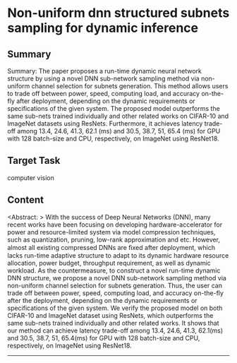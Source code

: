 # Non-uniform dnn structured subnets sampling for dynamic inference

## Summary

Summary: The paper proposes a run-time dynamic neural network structure by using a novel DNN sub-network sampling method via non-uniform channel selection for subnets generation. This method allows users to trade off between power, speed, computing load, and accuracy on-the-fly after deployment, depending on the dynamic requirements or specifications of the given system. The proposed model outperforms the same sub-nets trained individually and other related works on CIFAR-10 and ImageNet datasets using ResNets. Furthermore, it achieves latency trade-off among 13.4, 24.6, 41.3, 62.1 (ms) and 30.5, 38.7, 51, 65.4 (ms) for GPU with 128 batch-size and CPU, respectively, on ImageNet using ResNet18.


## Target Task

computer vision

## Content

<Abstract: > With the success of Deep Neural Networks (DNN), many recent works have been focusing on developing hardware-accelerator for power and resource-limited system via model compression techniques, such as quantization, pruning, low-rank approximation and etc. However, almost all existing compressed DNNs are ﬁxed after deployment, which lacks run-time adaptive structure to adapt to its dynamic hardware resource allocation, power budget, throughput requirement, as well as dynamic workload. As the countermeasure, to construct a novel run-time dynamic DNN structure, we propose a novel DNN sub-network sampling method via non-uniform channel selection for subnets generation. Thus, the user can trade off between power, speed, computing load, and accuracy on-the-fly after the deployment, depending on the dynamic requirements or specifications of the given system. We verify the proposed model on both CIFAR-10 and ImageNet dataset using ResNets, which outperforms the same sub-nets trained individually and other related works. It shows that our method can achieve latency trade-off among 13.4, 24.6, 41.3, 62.1(ms) and 30.5, 38.7, 51, 65.4(ms) for GPU with 128 batch-size and CPU, respectively, on ImageNet using ResNet18.



---

